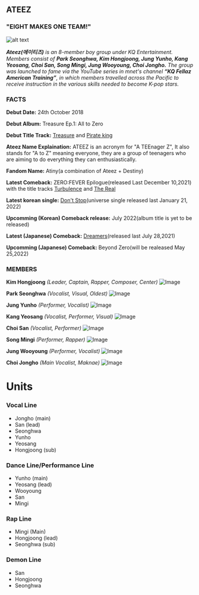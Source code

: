 ## ATEEZ

### **"EIGHT MAKES ONE TEAM!"** 

 ![alt text](https://github.com/MonicSophitia/MonicSophitia.github.io/blob/main/Ateez.jpg)

_**Ateez(에이티즈)** is an 8-member boy group under KQ Entertainment. Members consist of **Park Seonghwa, Kim Hongjoong, Jung Yunho, Kang Yeosang, Choi San, Song Mingi, Jung Wooyoung, Choi Jongho.**_
_The group was launched to fame via the YouTube series in mnet's channel **“KQ Fellaz American Training”**, in which members travelled across the Pacific to receive instruction in the various skills needed to become K-pop stars._

### FACTS

**Debut Date:** 24th October 2018

**Debut Album:** Treasure Ep.1: All to Zero

**Debut Title Track:** [Treasure](https://youtu.be/tLV83ndOwz4) and [Pirate king](https://youtu.be/RqJ1rH9M5G0)

**Ateez Name Explaination:** ATEEZ is an acronym for "A TEEnager Z", It also stands for "A to Z" meaning everyone, they are a group of teenagers who are aiming to do everything they can enthusiastically. 

**Fandom Name:** Atiny(a combination of Ateez + Destiny)

**Latest Comeback:** ZERO:FEVER Epilogue(released Last December 10,2021) with the title tracks [Turbulence](https://youtu.be/80WvAnsHOdM) and [The Real](https://youtu.be/yxfCbV21ck8)

**Latest korean single:** [Don't Stop](https://youtu.be/itKuYgJa6T4)(universe single released last January 21, 2022)

**Upcomming (Korean) Comeback release:** July 2022(album title is yet to be released)

**Latest (Japanese) Comeback:** [Dreamers](https://youtu.be/qi0oKSf2zSU)(released last July 28,2021)

**Upcomming (Japanese) Comeback:** Beyond Zero(will be realeased May 25,2022)



### MEMBERS

**Kim Hongjoong** 
_(Leader, Captain, Rapper, Composer, Center)_
 ![Image](https://github.com/MonicSophitia/MonicSophitia.github.io/blob/main/hongjoong.jpg)


**Park Seonghwa** 
_(Vocalist, Visual, Oldest)_
![Image](https://github.com/MonicSophitia/MonicSophitia.github.io/blob/main/seonghwa.jpg)


**Jung Yunho**
_(Performer, Vocalist)_
![Image](https://github.com/MonicSophitia/MonicSophitia.github.io/blob/main/yunho.jpg)


**Kang Yeosang** 
_(Vocalist, Performer, Visual)_
![Image](https://github.com/MonicSophitia/MonicSophitia.github.io/blob/main/yeosang.jpg)


**Choi San**
_(Vocalist, Performer)_
![Image](https://github.com/MonicSophitia/MonicSophitia.github.io/blob/main/sannie.jpg)


**Song Mingi**
_(Performer, Rapper)_
![Image](https://github.com/MonicSophitia/MonicSophitia.github.io/blob/main/mingi.jpg)


**Jung Wooyoung**
_(Performer, Vocalist)_
![Image](https://github.com/MonicSophitia/MonicSophitia.github.io/blob/main/youngie.jpg)


**Choi Jongho**
_(Main Vocalist, Maknae)_
![Image](https://github.com/MonicSophitia/MonicSophitia.github.io/blob/main/baby%20bear.jpg)


# Units

### Vocal Line
- Jongho (main)
- San (lead)
- Seonghwa 
- Yunho
- Yeosang
- Hongjoong (sub)

### Dance Line/Performance Line
- Yunho (main)
- Yeosang (lead)
- Wooyoung
- San
- Mingi

### Rap Line
- Mingi (Main)
- Hongjoong (lead)
- Seonghwa (sub)

### Demon Line
- San 
- Hongjoong
- Seonghwa
